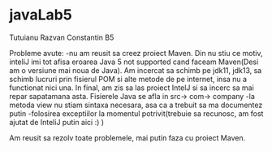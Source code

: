 # javaLab5
Tutuianu Razvan Constantin
B5

Probleme avute:
-nu am reusit sa creez proiect Maven. Din nu stiu ce motiv, inteliJ imi tot afisa eroarea Java 5 not supported cand faceam Maven(Desi am o versiune mai noua de Java). Am incercat sa schimb pe jdk11, jdk13, sa schimb lucruri prin fisierul POM si alte metode de pe internet, insa nu a functionat nici una. In final, am zis sa las proiect IntelJ si sa incerc sa mai repar sapatamana asta. Fisierele Java se afla in src-> com-> company
-la metoda view nu stiam sintaxa necesara, asa ca a trebuit sa ma documentez putin
-folosirea exceptiilor la momentul potrivit(trebuie sa recunosc, am fost ajutat de InteliJ putin aici :)   )

Am reusit sa rezolv toate problemele, mai putin faza cu proiect Maven.
